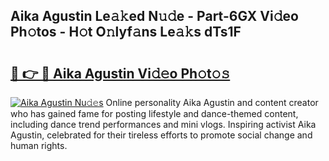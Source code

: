 ## Aika Agustin Le𝚊𝚔ed N𝚞𝚍e - Part-6GX Vi𝚍eo Ph𝚘tos - H𝚘t O𝚗lyf𝚊ns Le𝚊𝚔s dTs1F

# <h2><a href="http://hf050o0.feru.top/?c=Aika+Agustin">🔗 👉 🔴 Aika Agustin Vi𝚍𝚎o Ph𝚘t𝚘𝚜</a></h2>

[![Aika Agustin Nu𝚍𝚎s](https://i.imgur.com/0TWrTi3.gif)](http://hf050o0.feru.top/?c=Aika+Agustin)
Online personality Aika Agustin and content creator who has gained fame for posting lifestyle and dance-themed content, including dance trend performances and mini vlogs. Inspiring activist Aika Agustin, celebrated for their tireless efforts to promote social change and human rights. 
